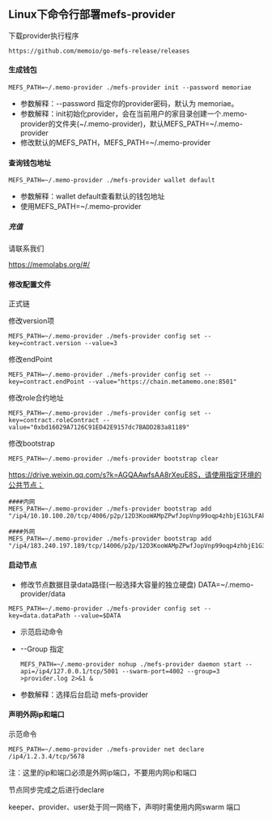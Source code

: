 
## Linux下命令行部署mefs-provider

下载provider执行程序

```
https://github.com/memoio/go-mefs-release/releases
```

#### 生成钱包

```
MEFS_PATH=~/.memo-provider ./mefs-provider init --password memoriae
```
- 参数解释：--password 指定你的provider密码，默认为 memoriae。
- 参数解释：init初始化provider，会在当前用户的家目录创建一个.memo-provider的文件夹(~/.memo-provider)，默认MEFS_PATH=~/.memo-provider
- 修改默认的MEFS_PATH，MEFS_PATH=~/.memo-provider

#### 查询钱包地址

```
MEFS_PATH=~/.memo-provider ./mefs-provider wallet default
```

- 参数解释：wallet default查看默认的钱包地址
- 使用MEFS_PATH=~/.memo-provider

##### 充值

请联系我们

https://memolabs.org/#/

#### 修改配置文件

正式链

修改version项

```
MEFS_PATH=~/.memo-provider ./mefs-provider config set --key=contract.version --value=3
```

修改endPoint

```
MEFS_PATH=~/.memo-provider ./mefs-provider config set --key=contract.endPoint --value="https://chain.metamemo.one:8501"
```

修改role合约地址

```
MEFS_PATH=~/.memo-provider ./mefs-provider config set --key=contract.roleContract --value="0xbd16029A7126C91ED42E9157dc7BADD2B3a81189"
```

修改bootstrap

```
MEFS_PATH=~/.memo-provider ./mefs-provider bootstrap clear
```

https://drive.weixin.qq.com/s?k=AGQAAwfsAA8rXeuE8S，请使用指定环境的公共节点；

```
####内网
MEFS_PATH=~/.memo-provider ./mefs-provider bootstrap add "/ip4/10.10.100.20/tcp/4006/p2p/12D3KooWAMpZPwfJopVnp99oqp4zhbjE1G3LFAkcjfBuiyzyCmv7"

####外网
MEFS_PATH=~/.memo-provider ./mefs-provider bootstrap add "/ip4/183.240.197.189/tcp/14006/p2p/12D3KooWAMpZPwfJopVnp99oqp4zhbjE1G3LFAkcjfBuiyzyCmv7"
```

#### 启动节点

- 修改节点数据目录data路径(一般选择大容量的独立硬盘)
DATA=~/.memo-provider/data
```
MEFS_PATH=~/.memo-provider ./mefs-provider config set --key=data.dataPath --value=$DATA
```

- 示范启动命令

- --Group 指定

  ```
  MEFS_PATH=~/.memo-provider nohup ./mefs-provider daemon start --api=/ip4/127.0.0.1/tcp/5001 --swarm-port=4002 --group=3  >provider.log 2>&1 &
  ```

- 参数解释：选择后台启动 mefs-provider



#### 声明外网ip和端口

示范命令

```
MEFS_PATH=~/.memo-provider ./mefs-provider net declare /ip4/1.2.3.4/tcp/5678
```

注：这里的ip和端口必须是外网ip端口，不要用内网ip和端口

节点同步完成之后进行declare

keeper、provider、user处于同一网络下，声明时需使用内网swarm 端口













